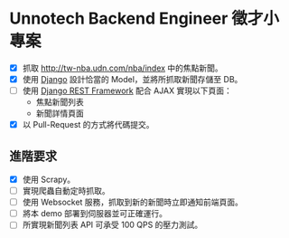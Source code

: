 # Unnotech Backend Engineer 徵才小專案

- [x] 抓取 http://tw-nba.udn.com/nba/index 中的焦點新聞。
- [x] 使用 [Django](https://www.djangoproject.com/) 設計恰當的 Model，並將所抓取新聞存儲至 DB。
- [ ] 使用 [Django REST Framework](http://www.django-rest-framework.org/) 配合 AJAX 實現以下頁面：
	 * 焦點新聞列表
	 * 新聞詳情頁面
- [x] 以 Pull-Request 的方式將代碼提交。
	
## 進階要求
- [x] 使用 Scrapy。
- [ ] 實現爬蟲自動定時抓取。
- [ ] 使用 Websocket 服務，抓取到新的新聞時立即通知前端頁面。
- [ ] 將本 demo 部署到伺服器並可正確運行。
- [ ] 所實現新聞列表 API 可承受 100 QPS 的壓力測試。
